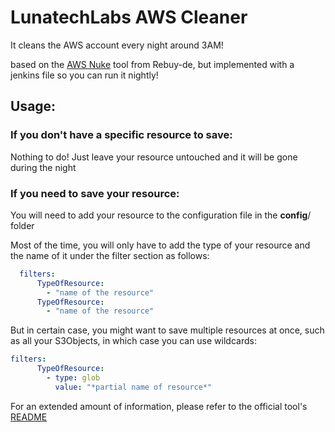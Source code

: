 # LunatechLabs AWS Cleaner
It cleans the AWS account every night around 3AM!

based on the [AWS Nuke](https://github.com/rebuy-de/aws-nuke) tool from Rebuy-de, but implemented with a jenkins file so you can run it nightly!

## Usage:

### If you don't have a specific resource to save:
Nothing to do! Just leave your resource untouched and it will be gone during the night

### If you need to save your resource: 
You will need to add your resource to the configuration file in the __config__/ folder

Most of the time, you will only have to add the type of your resource and the name of it under the filter section as follows:
```yaml
  filters:
      TypeOfResource:
        - "name of the resource"
      TypeOfResource:
        - "name of the resource"
```
But in certain case, you might want to save multiple resources at once, such as all your S3Objects, in which case you can use wildcards:
```yaml
filters:
      TypeOfResource:
        - type: glob
          value: "*partial name of resource*"
```


For an extended amount of information, please refer to the official tool's [README](https://github.com/rebuy-de/aws-nuke/blob/master/README.md#filtering-resources)

